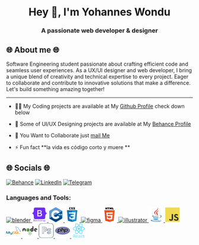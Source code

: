 <h1 align="center">Hey 👋, I'm Yohannes Wondu</h1>
<h3 align="center"> A passionate web developer & designer </h3>


## 🌐 About me 🌐 
<p>
  
Software Engineering student passionate about crafting efficient code and seamless user experiences. As a UX/UI designer and web developer, I bring a unique blend of creativity and technical expertise to every project. Eager to collaborate and contribute to innovative solutions that make a difference. Let's build something amazing together!
</p>
<hr>  

- 👨‍💻  My Coding projects are available at My [Github Profile](https://github.com/yohanneswz) check down below<br>

- 👜 Some of UI/UX Designing projects are available at My [Behance Profile](https://www.behance.net/yohanneswondu)<br>

- 👯 You Want to Collaborate just [mail Me](mailto:yohannesyohannes68@gmail.com)<br>

- ⚡ Fun fact     **la vida es código corto y muere **


## 🌐 Socials 🌐 

[![Behance](https://img.shields.io/badge/Behance-1769ff?logo=behance&logoColor=white)](https://www.behance.net/yohanneswondu) [![LinkedIn](https://img.shields.io/badge/LinkedIn-%230077B5.svg?logo=linkedin&logoColor=white)](https://www.linkedin.com/in/yohannes-wondu-715362314/)
[![Telegram](https://img.shields.io/badge/Telegram-%230077B5.svg?logo=telegram&logoColor=white)](https://t.me/Johnn_z) 




<h3 align="left">Languages and Tools:</h3>
<p align="left"> <a href="https://www.blender.org/" target="_blank" rel="noreferrer"> <img src="https://download.blender.org/branding/community/blender_community_badge_white.svg" alt="blender" width="40" height="40"/> </a> <a href="https://getbootstrap.com" target="_blank" rel="noreferrer"> <img src="https://raw.githubusercontent.com/devicons/devicon/master/icons/bootstrap/bootstrap-plain-wordmark.svg" alt="bootstrap" width="40" height="40"/> </a> <a href="https://www.w3schools.com/cpp/" target="_blank" rel="noreferrer"> <img src="https://raw.githubusercontent.com/devicons/devicon/master/icons/cplusplus/cplusplus-original.svg" alt="cplusplus" width="40" height="40"/> </a> <a href="https://www.w3schools.com/css/" target="_blank" rel="noreferrer"> <img src="https://raw.githubusercontent.com/devicons/devicon/master/icons/css3/css3-original-wordmark.svg" alt="css3" width="40" height="40"/> </a> <a href="https://www.figma.com/" target="_blank" rel="noreferrer"> <img src="https://www.vectorlogo.zone/logos/figma/figma-icon.svg" alt="figma" width="40" height="40"/> </a> <a href="https://www.w3.org/html/" target="_blank" rel="noreferrer"> <img src="https://raw.githubusercontent.com/devicons/devicon/master/icons/html5/html5-original-wordmark.svg" alt="html5" width="40" height="40"/> </a> <a href="https://www.adobe.com/in/products/illustrator.html" target="_blank" rel="noreferrer"> <img src="https://www.vectorlogo.zone/logos/adobe_illustrator/adobe_illustrator-icon.svg" alt="illustrator" width="40" height="40"/> </a> <a href="https://www.java.com" target="_blank" rel="noreferrer"> <img src="https://raw.githubusercontent.com/devicons/devicon/master/icons/java/java-original.svg" alt="java" width="40" height="40"/> </a> <a href="https://developer.mozilla.org/en-US/docs/Web/JavaScript" target="_blank" rel="noreferrer"> <img src="https://raw.githubusercontent.com/devicons/devicon/master/icons/javascript/javascript-original.svg" alt="javascript" width="40" height="40"/> </a> <a href="https://www.mysql.com/" target="_blank" rel="noreferrer"> <img src="https://raw.githubusercontent.com/devicons/devicon/master/icons/mysql/mysql-original-wordmark.svg" alt="mysql" width="40" height="40"/> </a> <a href="https://nodejs.org" target="_blank" rel="noreferrer"> <img src="https://raw.githubusercontent.com/devicons/devicon/master/icons/nodejs/nodejs-original-wordmark.svg" alt="nodejs" width="40" height="40"/> </a> <a href="https://www.photoshop.com/en" target="_blank" rel="noreferrer"> <img src="https://raw.githubusercontent.com/devicons/devicon/master/icons/photoshop/photoshop-line.svg" alt="photoshop" width="40" height="40"/> </a> <a href="https://www.php.net" target="_blank" rel="noreferrer"> <img src="https://raw.githubusercontent.com/devicons/devicon/master/icons/php/php-original.svg" alt="php" width="40" height="40"/> </a> <a href="https://reactjs.org/" target="_blank" rel="noreferrer"> <img src="https://raw.githubusercontent.com/devicons/devicon/master/icons/react/react-original-wordmark.svg" alt="react" width="40" height="40"/> </a> </p>





